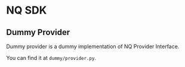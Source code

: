 # NQ SDK

## Dummy Provider

Dummy provider is a dummy implementation of NQ Provider Interface.

You can find it at `dummy/provider.py`.
